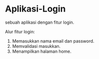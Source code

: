 # Aplikasi-Login
sebuah aplikasi dengan fitur login.

Alur fitur login:
1. Memasukkan nama email dan password.
2. Memvalidasi masukkan.
5. Menampilkan halaman home.
